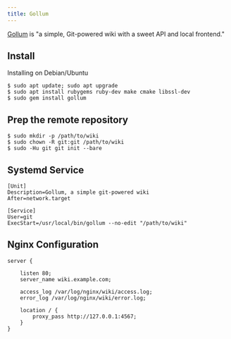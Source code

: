 ```yaml
---
title: Gollum
---
```


[Gollum](https://github.com/gollum/gollum) is "a simple, Git-powered
wiki with a sweet API and local frontend."

## Install

Installing on Debian/Ubuntu

```
$ sudo apt update; sudo apt upgrade
$ sudo apt install rubygems ruby-dev make cmake libssl-dev
$ sudo gem install gollum
```

## Prep the remote repository

```
$ sudo mkdir -p /path/to/wiki
$ sudo chown -R git:git /path/to/wiki
$ sudo -Hu git git init --bare
```

## Systemd Service

```
[Unit]
Description=Gollum, a simple git-powered wiki
After=network.target

[Service]
User=git
ExecStart=/usr/local/bin/gollum --no-edit "/path/to/wiki"
```

## Nginx Configuration

```nginx
server {
	
	listen 80;
	server_name wiki.example.com;

	access_log /var/log/nginx/wiki/access.log;
	error_log /var/log/nginx/wiki/error.log;

	location / {
		proxy_pass http://127.0.0.1:4567;
	}
}
```